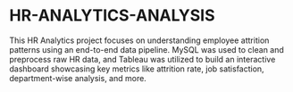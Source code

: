 # HR-ANALYTICS-ANALYSIS
This HR Analytics project focuses on understanding employee attrition patterns using an end-to-end data pipeline. MySQL was used to clean and preprocess raw HR data, and Tableau was utilized to build an interactive dashboard showcasing key metrics like attrition rate, job satisfaction, department-wise analysis, and more.
